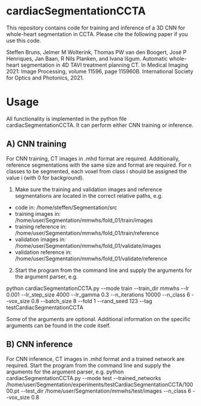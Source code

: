 # cardiacSegmentationCCTA
This repository contains code for training and inference of a 3D CNN for whole-heart segmentation in CCTA. Please cite the following paper if you use this code.

Steffen Bruns, Jelmer M Wolterink, Thomas PW van den Boogert, José P Henriques, Jan Baan, R Nils Planken, and Ivana Išgum. Automatic whole-heart segmentation in 4D TAVI treatment planning CT. In Medical Imaging 2021: Image Processing, volume 11596, page 115960B. International Society for Optics and Photonics, 2021.

# Usage
All functionality is implemented in the python file cardiacSegmentationCCTA. It can perform either CNN training or inference.

## A) CNN training
For CNN training, CT images in .mhd format are required. Additionally, reference segmentations with the same size and format are required. For n classes to be segmented, each voxel from class i should be assigned the value i (with 0 for background).
1) Make sure the training and validation images and reference segmentations are located in the correct relative paths, e.g.
- code in: /home/steffen/Segmentation/src
- training images in: /home/user/Segmentation/mmwhs/fold_01/train/images
- training reference in: /home/user/Segmentation/mmwhs/fold_01/train/reference
- validation images in: /home/user/Segmentation/mmwhs/fold_01/validate/images
- validation reference in: /home/user/Segmentation/mmwhs/fold_01/validate/reference
2) Start the program from the command line and supply the arguments for the argument parser, e.g.

python cardiacSegmentationCCTA.py --mode train --train_dir mmwhs --lr 0.001 --lr_step_size 4000 --lr_gamma 0.3 --n_iterations 10000 --n_class 6 --vox_size 0.8 --batch_size 8 --fold 1 --rand_seed 123 --tag testCardiacSegmentationCCTA

Some of the arguments are optional. Additional information on the specific arguments can be found in the code itself.

## B) CNN inference
For CNN inference, CT images in .mhd format and a trained network are required.
Start the program from the command line and supply the arguments for the argument parser, e.g.
python cardiacSegmentationCCTA.py --mode test --trained_networks /home/user/Segmentation/experiments/testCardiacSegmentationCCTA/10000.pt --test_dir /home/user/Segmentation/mmwhs/test/images --n_class 6 --vox_size 0.8
